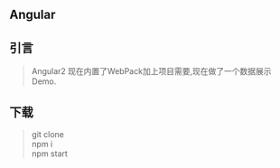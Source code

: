 ## Angular


## 引言

 > Angular2 现在内置了WebPack加上项目需要,现在做了一个数据展示Demo.
 
 
 
## 下载

 > git clone    
 > npm i       
 > npm start       
